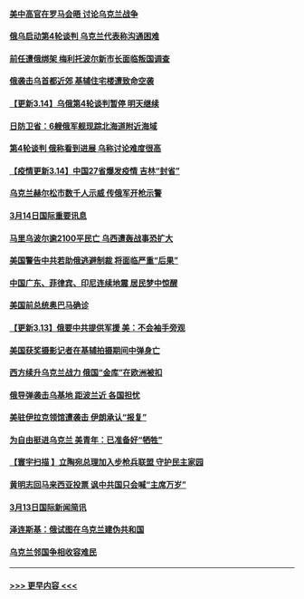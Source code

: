 #### [美中高官在罗马会晤 讨论乌克兰战争](../pages/prog202/a103373413.md?t=03142352) 
#### [俄乌启动第4轮谈判 乌克兰代表称沟通困难](../pages/prog202/a103373391.md?t=03142352) 
#### [前任遭俄绑架 梅利托波尔新市长面临叛国调查](../pages/prog202/a103373329.md?t=03142352) 
#### [俄袭击乌首都近郊 基辅住宅楼遭致命空袭](../pages/prog202/a103373310.md?t=03142352) 
#### [【更新3.14】乌俄第4轮谈判暂停 明天继续](../pages/prog202/a103373130.md?t=03142352) 
#### [日防卫省：6艘俄军舰现踪北海道附近海域](../pages/prog202/a103373350.md?t=03142352) 
#### [第4轮谈判 俄称看到进展 乌称讨论难度很高](../pages/prog202/a103373252.md?t=03142352) 
#### [【疫情更新3.14】中国27省爆发疫情 吉林“封省”](../pages/prog202/a103360523.md?t=03142352) 
#### [乌克兰赫尔松市数千人示威 传俄军开枪示警](../pages/prog202/a103373201.md?t=03142352) 
#### [3月14日国际重要讯息](../pages/prog202/a103373218.md?t=03142352) 
#### [马里乌波尔逾2100平民亡 乌西遭轰战事恐扩大](../pages/prog202/a103373099.md?t=03142352) 
#### [美国警告中共若助俄逃避制裁 将面临严重“后果”](../pages/prog202/a103373092.md?t=03142352) 
#### [中国广东、菲律宾、印尼连续地震 居民梦中惊醒](../pages/prog202/a103373050.md?t=03142352) 
#### [美国前总统奥巴马确诊](../pages/prog202/a103372989.md?t=03142352) 
#### [【更新3.13】俄要中共提供军援 美：不会袖手旁观](../pages/prog202/a103372537.md?t=03142352) 
#### [美国获奖摄影记者在基辅拍摄期间中弹身亡](../pages/prog202/a103372939.md?t=03142352) 
#### [西方续升乌克兰战力 俄国“金库”在欧洲被扣](../pages/prog202/a103372935.md?t=03142352) 
#### [俄导弹袭击乌基地 距波兰近 各国担忧](../pages/prog202/a103372928.md?t=03142352) 
#### [美驻伊拉克领馆遭袭击 伊朗承认“报复”](../pages/prog202/a103372925.md?t=03142352) 
#### [为自由挺进乌克兰 美青年：已准备好“牺牲”](../pages/prog202/a103372908.md?t=03142352) 
#### [【寰宇扫描 】立陶宛总理加入步枪兵联盟 守护民主家园](../pages/prog202/a103372887.md?t=03142352) 
#### [黄明志回马来西亚投票 讽中共国只会喊“主席万岁”](../pages/prog202/a103372871.md?t=03142352) 
#### [3月13日国际新闻简讯](../pages/prog202/a103372716.md?t=03142352) 
#### [泽连斯基：俄试图在乌克兰建伪共和国](../pages/prog202/a103372692.md?t=03142352) 
#### [乌克兰邻国争相收容难民](../pages/prog202/a103372681.md?t=03142352) 

----
#### [ >>> 更早内容 <<< ](../indexes/prog202-earlier.md)
